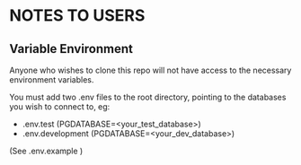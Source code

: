 # NOTES TO USERS

## Variable Environment

Anyone who wishes to clone this repo will not have access to the necessary environment variables.

You must add two .env files to the root directory, pointing to the databases you wish to connect to, eg:

- .env.test (PGDATABASE=<your_test_database>)
- .env.development (PGDATABASE=<your_dev_database>)

(See .env.example )
